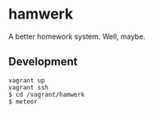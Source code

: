 hamwerk
=======

A better homework system. Well, maybe.


Development
-----------

    vagrant up
    vagrant ssh
    $ cd /vagrant/hamwerk
    $ meteor
